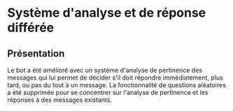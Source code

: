 # Système d'analyse et de réponse différée

## Présentation

Le bot a été amélioré avec un système d'analyse de pertinence des messages qui lui permet de décider s'il doit répondre immédiatement, plus tard, ou pas du tout à un message. La fonctionnalité de questions aléatoires a été supprimée pour se concentrer sur l'analyse de pertinence et les réponses à des messages existants.
